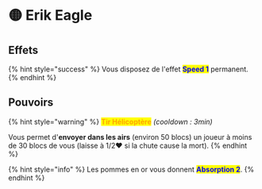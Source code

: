 # 🟡 Erik Eagle

## Effets

{% hint style="success" %}
Vous disposez de l'effet <mark style="color:blue;">**Speed 1**</mark> permanent.
{% endhint %}

## Pouvoirs

{% hint style="warning" %}
<mark style="color:orange;">**Tir Hélicoptère**</mark> _(cooldown : 3min)_

Vous permet d'**envoyer dans les airs** (environ 50 blocs) un joueur à moins de 30 blocs de vous (laisse à 1/2❤ si la chute cause la mort).
{% endhint %}

{% hint style="info" %}
Les pommes en or vous donnent <mark style="color:blue;">**Absorption 2**</mark>.
{% endhint %}
